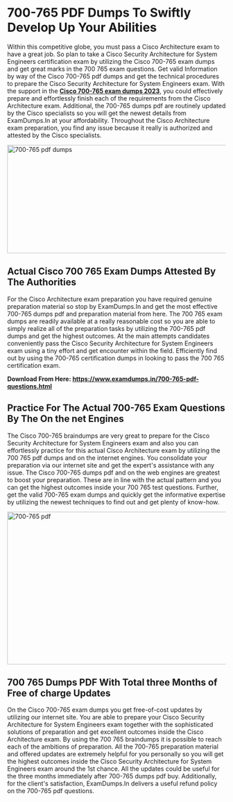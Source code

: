 <h1><strong>700-765 PDF Dumps To Swiftly Develop Up Your Abilities</strong></h1>
<p>Within this competitive globe, you must pass a Cisco Architecture exam to have a great job. So plan to take a Cisco Security Architecture for System Engineers certification exam by utilizing the Cisco 700-765 exam dumps and get great marks in the 700 765 exam questions. Get valid Information by way of the Cisco 700-765 pdf dumps and get the technical procedures to prepare the Cisco Security Architecture for System Engineers exam. With the support in the <strong><a href="https://www.examdumps.in/700-765-pdf-questions.html">Cisco 700-765 exam dumps 2023</a></strong>, you could effectively prepare and effortlessly finish each of the requirements from the Cisco Architecture exam. Additional, the 700-765 dumps pdf are routinely updated by the Cisco specialists so you will get the newest details from ExamDumps.In at your affordability. Throughout the Cisco Architecture exam preparation, you find any issue because it really is authorized and attested by the Cisco specialists.</p>
<p><img src="https://i.ibb.co/zxJwW90/Copy-of-Online-Classes-Twitter-header-post-Made-with-Poster-My-Wall-1.png" alt="700-765 pdf dumps" width="750" height="250" /></p>
<h2><strong>Actual Cisco 700 765 Exam Dumps Attested By The Authorities</strong></h2>
<p>For the Cisco Architecture exam preparation you have required genuine preparation material so stop by ExamDumps.In and get the most effective 700-765 dumps pdf and preparation material from here. The 700 765 exam dumps are readily available at a really reasonable cost so you are able to simply realize all of the preparation tasks by utilizing the 700-765 pdf dumps and get the highest outcomes. At the main attempts candidates conveniently pass the Cisco Security Architecture for System Engineers exam using a tiny effort and get encounter within the field. Efficiently find out by using the 700-765 certification dumps in looking to pass the 700 765 certification exam.</p>
<p><strong>Download From Here:&nbsp;<a href="https://www.examdumps.in/700-765-pdf-questions.html">https://www.examdumps.in/700-765-pdf-questions.html</a></strong></p>
<h2><strong>Practice For The Actual 700-765 Exam Questions By The On the net Engines</strong></h2>
<p>The Cisco 700-765 braindumps are very great to prepare for the Cisco Security Architecture for System Engineers exam and also you can effortlessly practice for this actual Cisco Architecture exam by utilizing the 700 765 pdf dumps and on the internet engines. You consolidate your preparation via our internet site and get the expert's assistance with any issue. The Cisco 700-765 dumps pdf and on the web engines are greatest to boost your preparation. These are in line with the actual pattern and you can get the highest outcomes inside your 700 765 test questions. Further, get the valid 700-765 exam dumps and quickly get the informative expertise by utilizing the newest techniques to find out and get plenty of know-how.</p>
<p><a href="https://www.examdumps.in/700-765-pdf-questions.html"><img src="https://i.ibb.co/QkNtdwY/Copy-of-Zoom-Online-Classes-Facebook-Share-Po-Made-with-Poster-My-Wall-1.jpg" alt="700-765 pdf" width="670" height="352" /></a></p>
<h2><strong>700 765 Dumps PDF With Total three Months of Free of charge Updates</strong></h2>
<p>On the Cisco 700-765 exam dumps you get free-of-cost updates by utilizing our internet site. You are able to prepare your Cisco Security Architecture for System Engineers exam together with the sophisticated solutions of preparation and get excellent outcomes inside the Cisco Architecture exam. By using the 700 765 braindumps it is possible to reach each of the ambitions of preparation. All the 700-765 preparation material and offered updates are extremely helpful for you personally so you will get the highest outcomes inside the Cisco Security Architecture for System Engineers exam around the 1st chance. All the updates could be useful for the three months immediately after 700-765 dumps pdf buy. Additionally, for the client's satisfaction, ExamDumps.In delivers a useful refund policy on the 700-765 pdf questions.</p>
